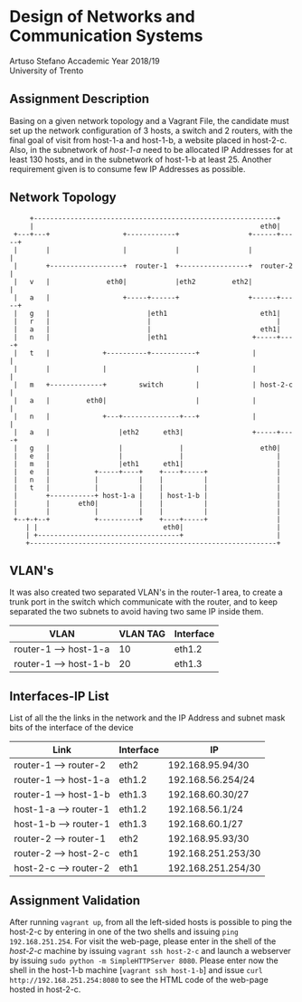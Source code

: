 # Design of Networks and Communication Systems  
Artuso Stefano
Accademic Year 2018/19  
University of Trento

## Assignment Description
Basing on a given network topology and a Vagrant File, the candidate must set up the network configuration of 3 hosts, a switch and 2 routers, with the final goal of visit from host-1-a and host-1-b, a website placed in host-2-c. Also, in the subnetwork of _host-1-a_ need to be allocated IP Addresses for at least 130 hosts, and in the subnetwork of host-1-b at least 25. Another requirement given is to consume few IP Addresses as possible.

## Network Topology

         +------------------------------------------------------------+
         |                                                        eth0|
     +---+---+                  +------------+                 +------+-----+
     |       |                  |            |                 |            |
     |       +------------------+  router-1  +-----------------+  router-2  |
     |   v   |              eth0|            |eth2         eth2|            |
     |   a   |                  +-----+------+                 +------+-----+
     |   g   |                        |eth1                       eth1|
     |   r   |                        |                               |
     |   a   |                        |                           eth1|
     |   n   |                        |eth1                     +-----+----+
     |   t   |             +----------+-----------+             |          |
     |       |             |                      |             |          |
     |   m   +-------------+        switch        |             | host-2-c |
     |   a   |         eth0|                      |             |          |
     |   n   |             +---+--------------+---+             |          |
     |   a   |                 |eth2      eth3|                 +-----+----+
     |   g   |                 |              |                   eth0|
     |   e   |                 |              |                       |
     |   m   |                 |eth1      eth1|                       |
     |   e   |           +-----+----+    +----+-----+                 |
     |   n   |           |          |    |          |                 |
     |   t   |           |          |    |          |                 |
     |       +-----------+ host-1-a |    | host-1-b |                 |
     |       |       eth0|          |    |          |                 |
     |       |           |          |    |          |                 |
     +--+-+--+           +----------+    +----+-----+                 |
        | |                               eth0|                       |
        | +-----------------------------------+                       |
        +-------------------------------------------------------------+

## VLAN's
It was also created two separated VLAN's in the router-1 area, to create a trunk port in the switch which communicate with the router, and to keep separated the two subnets to avoid having two same IP inside them.

| VLAN     | VLAN TAG  | Interface |
| --------------- | --------- | ----------- |
| router-1 --> host-1-a | 10 | eth1.2 |
| router-1 --> host-1-b | 20 | eth1.3 |


## Interfaces-IP List

List of all the the links in the network and the IP Address and subnet mask bits of the interface of the device 

| Link   | Interface | IP   |
| -------- | --------- | ----------------- |
| router-1 --> router-2 | eth2      | 192.168.95.94/30   |
| router-1 --> host-1-a | eth1.2      | 192.168.56.254/24  |
| router-1 --> host-1-b | eth1.3    | 192.168.60.30/27  |
| host-1-a --> router-1 | eth1.2    | 192.168.56.1/24  |
| host-1-b --> router-1 | eth1.3    | 192.168.60.1/27  |
| router-2 --> router-1 | eth2      | 192.168.95.93/30   |
| router-2 --> host-2-c | eth1      | 192.168.251.253/30   |
| host-2-c --> router-2 | eth1      | 192.168.251.254/30 |

## Assignment Validation

After running `vagrant up`, from all the left-sided hosts is possible to ping the host-2-c by entering in one of the two shells and issuing `ping 192.168.251.254`.
For visit the web-page, please enter in the shell of the _host-2-c_ machine by issuing `vagrant ssh host-2-c` and launch a webserver by issuing `sudo python -m SimpleHTTPServer 8080`.
Please enter now the shell in the host-1-b machine [`vagrant ssh host-1-b`] and issue `curl http://192.168.251.254:8080` to see the HTML code of the web-page hosted in host-2-c.
